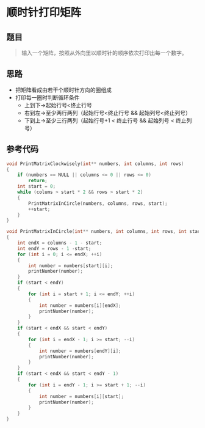 # 顺时针打印矩阵
## 题目
> 输入一个矩阵，按照从外向里以顺时针的顺序依次打印出每一个数字。
## 思路
* 把矩阵看成由若干个顺时针方向的圈组成
* 打印每一圈时判断循环条件
    * 上到下→起始行号<终止行号
    * 右到左→至少两行两列（起始行号<终止行号 && 起始列号<终止列号）
    * 下到上→至少三行两列（起始行号+1 < 终止行号 && 起始列号 < 终止列号）

## 参考代码
```C++
void PrintMatrixClockwisely(int** numbers, int columns, int rows)
{
    if (numbers == NULL || columns <= 0 || rows <= 0)
        return;
    int start = 0;
    while (colums > start * 2 && rows > start * 2)
    {
        PrintMatrixInCircle(numbers, columns, rows, start);
        ++start;
    }
}

void PrintMatrixInCircle(int** numbers, int columns, int rows, int start)
{
    int endX = columns - 1 - start;
    int endY = rows - 1 -start;
    for (int i = 0; i <= endX; ++i)
    {
        int number = numbers[start][i];
        printNumber(number);
    }
    if (start < endY)
    {
        for (int i = start + 1; i <= endY; ++i)
        {
            int number = numbers[i][endX];
            printNumber(number);
        }
    }
    if (start < endX && start < endY)
    {
        for (int i = endX - 1; i >= start; --i)
        {
            int number = numbers[endY][i];
            printNumber(number);
        }
    }
    if (start < endX && start < endY - 1)
    {
        for (int i = endY - 1; i >= start + 1; --i)
        {
            int number = numbers[i][start];
            printNumber(number);
        }
    }
}

```